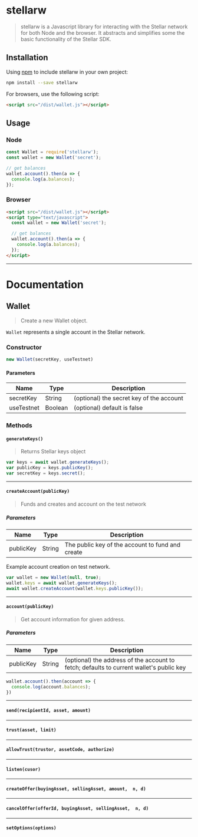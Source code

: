 # stellarw
> stellarw is a Javascript library for interacting with the Stellar network for both Node and the browser. It abstracts and simplifies some the basic functionality of the Stellar SDK.

## Installation

Using [npm](https://www.npmjs.com/package/stellarw) to include stellarw in your own project:

```bash
npm install --save stellarw
```

For browsers, use the following script:

```html
<script src="/dist/wallet.js"></script>
```

## Usage

### Node


```javascript
const Wallet = require('stellarw');
const wallet = new Wallet('secret');

// get balances
wallet.account().then(a => {
  console.log(a.balances);
});

```

### Browser

```html
<script src="/dist/wallet.js"></script>
<script type="text/javascript">
  const wallet = new Wallet('secret');

  // get balances
  wallet.account().then(a => {
    console.log(a.balances);
  });
</script>
```


---
# Documentation

## Wallet

> Create a new Wallet object.

`Wallet` represents a single account in the Stellar network.

### Constructor

```javascript
new Wallet(secretKey, useTestnet)
```

#### Parameters

| Name       	| Type    	| Description                              	|
|------------	|---------	|------------------------------------------	|
| secretKey  	| String  	| (optional) the secret key of the account 	|
| useTestnet 	| Boolean 	| (optional) default is false             	|


### Methods

#### `generateKeys()`

> Returns Stellar keys object

```javascript
var keys = await wallet.generateKeys();
var publicKey = keys.publicKey();
var secretKey = keys.secret();
```
---

#### `createAccount(publicKey)`

> Funds and creates and account on the test network

##### Parameters

| Name      	| Type   	| Description                                      	|
|-----------	|--------	|--------------------------------------------------	|
| publicKey 	| String 	| The public key of the account to fund and create 	|


Example account creation on test network.

```javascript
var wallet = new Wallet(null, true);
wallet.keys = await wallet.generateKeys();
await wallet.createAccount(wallet.keys.publicKey());
```
---

#### `account(publicKey)`

> Get account information for given address.

##### Parameters

| Name      	| Type   	| Description                                      	|
|-----------	|--------	|--------------------------------------------------	|
| publicKey 	| String 	| (optional) the address of the account to fetch; defaults to current wallet's public key |

```javascript
wallet.account().then(account => {
  console.log(account.balances);
})
```

---

#### `send(recipientId, asset, amount)`

---

#### `trust(asset, limit)`

---

#### `allowTrust(trustor, assetCode, authorize)`

---

#### `listen(cusor)`

---

#### `createOffer(buyingAsset, sellingAsset, amount,  n, d)`

---

#### `cancelOffer(offerId, buyingAsset, sellingAsset,  n, d)`

---

#### `setOptions(options)`
